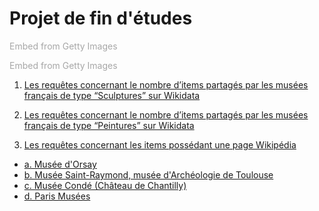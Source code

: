 # Projet de fin d'études



<a id='baVoVHI-QP9KFxL9aBEnrA' class='gie-slideshow' href='http://www.gettyimages.com/detail/1345281359' target='_blank' style='color:#a7a7a7;text-decoration:none;font-weight:normal !important;border:none;display:inline-block;'>Embed from Getty Images</a><script>window.gie=window.gie||function(c){(gie.q=gie.q||[]).push(c)};gie(function(){gie.widgets.load({id:'baVoVHI-QP9KFxL9aBEnrA',sig:'FJ0V1RwTTtVMpNtv7auzwT99QcZJze_dqIWiwhvQmlw=',w:'464px',h:'371px',items:'1345281359,1284880791',caption: true ,tld:'com',is360: false })});</script><script src='//embed-cdn.gettyimages.com/widgets.js' charset='utf-8' async></script>

<a id='doqmD6cHQaZzLzQDWNog8Q' class='gie-slideshow' href='http://www.gettyimages.com/detail/1345281359' target='_blank' style='color:#a7a7a7;text-decoration:none;font-weight:normal !important;border:none;display:inline-block;'>Embed from Getty Images</a><script>window.gie=window.gie||function(c){(gie.q=gie.q||[]).push(c)};gie(function(){gie.widgets.load({id:'doqmD6cHQaZzLzQDWNog8Q',sig:'jTJ07duFeFAezKtmhpe98FUv8yerj1CS9-ZmLqyqByY=',w:'464px',h:'371px',items:'1345281359,1284880791',caption: true ,tld:'com',is360: false })});</script><script src='//embed-cdn.gettyimages.com/widgets.js' charset='utf-8' async></script>



1) [Les requêtes concernant le nombre d’items partagés par les musées français de type “Sculptures” sur Wikidata](RequetesSculptures.md)


2) [Les requêtes concernant le nombre d’items partagés par les musées français de type “Peintures” sur Wikidata](RequetesPeintures.md)


3) [Les requêtes concernant les items possédant une page Wikipédia](RequetesLienOrsay.md) 
* [a. Musée d'Orsay](RequetesLienOrsay.md)
* [b. Musée Saint-Raymond, musée d'Archéologie de Toulouse](RequetesLienStRaymond.md)
* [c. Musée Condé (Château de Chantilly)](RequetesLienConde.md)
* [d. Paris Musées](RequetesLienParisMusees.md)

